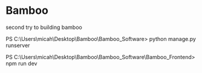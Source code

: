 # Bamboo
second try to building bamboo

PS C:\Users\micah\Desktop\Bamboo\Bamboo_Software> python manage.py runserver

PS C:\Users\micah\Desktop\Bamboo\Bamboo_Software\Bamboo_Frontend> npm run dev

